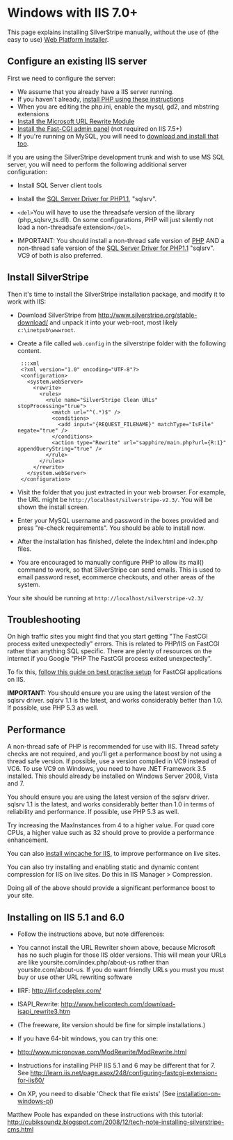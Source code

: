 # Windows with IIS 7.0+

This page explains installing SilverStripe manually, without the use of (the easy to use) [Web Platform Installer](windows-pi).

## Configure an existing IIS server

First we need to configure the server:

*  We assume that you already have a IIS server running.
*  If you haven't already, [install  PHP using these
instructions](http://learn.iis.net/page.aspx/246/using-fastcgi-to-host-php-applications-on-iis-70/) 
* When you are editing the php.ini, enable the mysql, gd2, and mbstring extensions
*  [Install the Microsoft URL Rewrite Module](http://www.iis.net/expand/URLRewrite)
*  [Install the Fast-CGI admin panel](http://www.iis.net/downloads/default.aspx?tabid=34&g=6&i=1682 ) (not required on
IIS 7.5+)
*  If you're running on MySQL, you will need to [download and install that too](http://mysql.com).

If you are using the SilverStripe development trunk and wish to use MS SQL server, you will need to perform the
following additional server configuration:

*  Install SQL Server client tools
*  Install the [SQL Server Driver for PHP1.1](http://www.microsoft.com/downloads/details.aspx?displaylang=en&FamilyID=ccdf728b-1ea0-48a8-a84a-5052214caad9),
"sqlsrv".

* `<del>`You will have to use the threadsafe version of the library (php_sqlsrv_ts.dll). On some configurations, PHP
will just silently not load a non-threadsafe extension`</del>`.

* IMPORTANT: You should install a non-thread safe version of [PHP](http://windows.php.net/) AND a non-thread safe
version of the [SQL Server Driver for PHP1.1](http://www.microsoft.com/downloads/details.aspx?displaylang=en&FamilyID=ccdf728b-1ea0-48a8-a84a-5052214caad9)
"sqlsrv". VC9 of both is also preferred.

## Install SilverStripe

Then it's time to install the SilverStripe installation package, and modify it to work with IIS:

*  Download SilverStripe from http://www.silverstripe.org/stable-download/ and unpack it into your web-root, most likely `c:\inetpub\wwwroot`.
*  Create a file called `web.config` in the silverstripe folder with the following content.

		:::xml
		<?xml version="1.0" encoding="UTF-8"?>
		<configuration>
		  <system.webServer>
		    <rewrite>
		      <rules>
		        <rule name="SilverStripe Clean URLs" stopProcessing="true">
		          <match url="^(.*)$" />
		          <conditions>
		            <add input="{REQUEST_FILENAME}" matchType="IsFile" negate="true" />
		          </conditions>
		          <action type="Rewrite" url="sapphire/main.php?url={R:1}" appendQueryString="true" />
		        </rule>
		      </rules>
		    </rewrite>
		  </system.webServer>
		</configuration>


*  Visit the folder that you just extracted in your web browser.  For example, the URL might be `http://localhost/silverstripe-v2.3/`.  You will be shown the install screen.
*  Enter your MySQL username and password in the boxes provided and press "re-check requirements".  You should be able
to install now.
*  After the installation has finished, delete the index.html and index.php files.
*  You are encouraged to manually configure PHP to allow its mail() command to work, so that SilverStripe can send
emails. This is used to email password reset, ecommerce checkouts, and other areas of the system.

Your site should be running at `http://localhost/silverstripe-v2.3/`

## Troubleshooting

On high traffic sites you might find that you start getting "The FastCGI process exited unexpectedly" errors.  This is
related to PHP/IIS on FastCGI rather than anything SQL specific.  There are plenty of resources on the internet if you
Google "PHP The FastCGI process exited unexpectedly".

To fix this, [follow this guide on best practise
setup](http://learn.iis.net/page.aspx/246/using-fastcgi-to-host-php-applications-on-iis-70/#PHP_Recycling_Behavior) for
FastCGI applications on IIS.

**IMPORTANT:** You should ensure you are using the latest version of the sqlsrv driver. sqlsrv 1.1 is the latest, and works
considerably better than 1.0. If possible, use PHP 5.3 as well.

## Performance

A non-thread safe of PHP is recommended for use with IIS. Thread safety checks are not required, and you'll get a
performance boost by not using a thread safe version. If possible, use a version compiled in VC9 instead of VC6. To use
VC9 on Windows, you need to have .NET Framework 3.5 installed. This should already be installed on Windows Server 2008,
Vista and 7.

You should ensure you are using the latest version of the sqlsrv driver. sqlsrv 1.1 is the latest, and works
considerably better than 1.0 in terms of reliability and performance. If possible, use PHP 5.3 as well.

Try increasing the MaxInstances from 4 to a higher value. For quad core CPUs, a higher value such as 32 should prove to
provide a performance enhancement.

You can also [install wincache for IIS](http://learn.iis.net/page.aspx/678/use-the-windows-cache-extension-for-php/), to
improve performance on live sites.

You can also try installing and enabling static and dynamic content compression for IIS on live sites. Do this in IIS
Manager > Compression.

Doing all of the above should provide a significant performance boost to your site.

## Installing on IIS 5.1 and 6.0

*  Follow the instructions above, but note differences:
* You cannot install the URL Rewriter shown above, because Microsoft has no such plugin for those IIS older versions.
This will mean your URLs are like yoursite.com/index.php/about-us rather than yoursite.com/about-us. If you do want
friendly URLs you must you must buy or use other URL rewriting software 

* IIRF: http://iirf.codeplex.com/
* ISAPI_Rewrite: http://www.helicontech.com/download-isapi_rewrite3.htm
* (The freeware, lite version should be fine for simple installations.)
* If you have 64-bit windows, you can try this one: 
* http://www.micronovae.com/ModRewrite/ModRewrite.html
*  Instructions for installing PHP IIS 5.1 and 6 may be different that for 7. See
http://learn.iis.net/page.aspx/248/configuring-fastcgi-extension-for-iis60/
*  On XP, you need to disable 'Check that file exists' (See [installation-on-windows-pi](windows-pi))

Matthew Poole has expanded on these instructions with this tutorial:
http://cubiksoundz.blogspot.com/2008/12/tech-note-installing-silverstripe-cms.html
